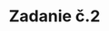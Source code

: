 ﻿---
layout: post
title:  "Zadanie č.2"
excerpt: ""
image: "/images/presentation.png"
---

<!--- TEXT --->



